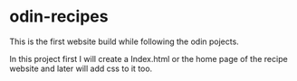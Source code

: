 # odin-recipes
This is the first website build while following the odin pojects.

In this project first I will create a Index.html or the home page of the recipe website and later will add css to it too.